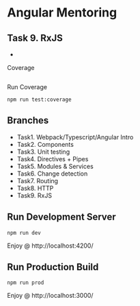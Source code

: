 # Angular Mentoring

## Task 9. RxJS
- 

Coverage
```
```
Run Coverage
```
npm run test:coverage
```

## Branches
 - Task1. Webpack/Typescript/Angular Intro
 - Task2. Components
 - Task3. Unit testing
 - Task4. Directives + Pipes
 - Task5. Modules & Services
 - Task6. Change detection
 - Task7. Routing
 - Task8. HTTP
 - Task9. RxJS

## Run Development Server
```
npm run dev
```
Enjoy @ http://localhost:4200/

## Run Production Build
```
npm run prod
```
Enjoy @ http://localhost:3000/
